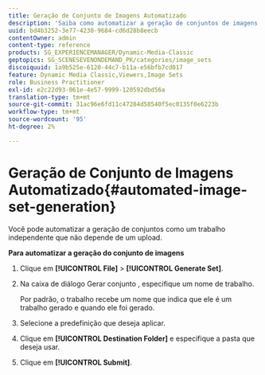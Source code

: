 ```yaml
---
title: Geração de Conjunto de Imagens Automatizado
description: 'Saiba como automatizar a geração de conjuntos de imagens. '
uuid: bd4b3252-3e77-4230-9684-cd6d28b8eecb
contentOwner: admin
content-type: reference
products: SG_EXPERIENCEMANAGER/Dynamic-Media-Classic
geptopics: SG_SCENESEVENONDEMAND_PK/categories/image_sets
discoiquuid: 1a9b525e-6120-44c7-b11a-e56bfb7cd017
feature: Dynamic Media Classic,Viewers,Image Sets
role: Business Practitioner
exl-id: e2c22d93-061e-4e57-9999-120592dbd56a
translation-type: tm+mt
source-git-commit: 31ac96e6fd11c47284d58540f5ec0135f0e6223b
workflow-type: tm+mt
source-wordcount: '95'
ht-degree: 2%

---
```


# Geração de Conjunto de Imagens Automatizado{#automated-image-set-generation}

<!-- 

Comment Type: remark
Last Modified By: 
Last Modified Date: 

<p>New for 6.5</p>

 -->

Você pode automatizar a geração de conjuntos como um trabalho independente que não depende de um upload.

**Para automatizar a geração do conjunto de imagens**

1. Clique em **[!UICONTROL File]** > **[!UICONTROL Generate Set]**.
1. Na caixa de diálogo Gerar conjunto , especifique um nome de trabalho.

   Por padrão, o trabalho recebe um nome que indica que ele é um trabalho gerado e quando ele foi gerado.

1. Selecione a predefinição que deseja aplicar.
1. Clique em **[!UICONTROL Destination Folder]** e especifique a pasta que deseja usar.
1. Clique em **[!UICONTROL Submit]**.
